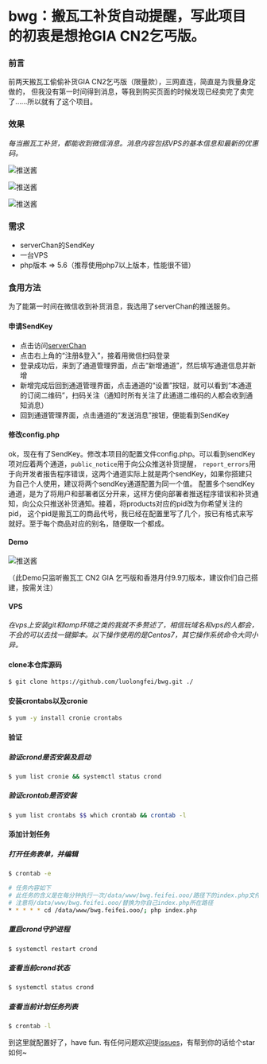 # bwg：搬瓦工补货自动提醒，写此项目的初衷是想抢GIA CN2乞丐版。
### 前言
前两天搬瓦工偷偷补货GIA CN2乞丐版（限量款），三网直连，简直是为我量身定做的，
但我没有第一时间得到消息，等我到购买页面的时候发现已经卖完了卖完了……所以就有了这个项目。

### 效果
*每当搬瓦工补货，都能收到微信消息。消息内容包括VPS的基本信息和最新的优惠码。*

![推送酱](https://ws1.sinaimg.cn/mw690/a4d9cbc6ly1fvu3f6bqc5j20v91jltd4.jpg)

![推送酱](https://ws1.sinaimg.cn/mw690/a4d9cbc6gy1fvu34xnpepj20v91jldju.jpg)

![推送酱](https://ws1.sinaimg.cn/mw690/a4d9cbc6gy1fvu35oyddnj20v91jl4n5.jpg)

### 需求
- serverChan的SendKey
- 一台VPS
- php版本 => 5.6（推荐使用php7以上版本，性能很不错）

### 食用方法
为了能第一时间在微信收到补货消息，我选用了serverChan的推送服务。
#### 申请SendKey
- 点击访问[serverChan](http://pushbear.ftqq.com/admin/#/)
- 点击右上角的“注册&登入”，接着用微信扫码登录
- 登录成功后，来到了通道管理界面，点击“新增通道”，然后填写通道信息并新增
- 新增完成后回到通道管理界面，点击通道的“设置”按钮，就可以看到“本通道的订阅二维码”，扫码关注（通知时所有关注了此通道二维码的人都会收到通知消息）
- 回到通道管理界面，点击通道的“发送消息”按钮，便能看到SendKey

#### 修改config.php
ok，现在有了SendKey。修改本项目的配置文件config.php。可以看到sendKey项对应着两个通道，`public_notice`用于向公众推送补货提醒，
`report_errors`用于向开发者报告程序错误，这两个通道实际上就是两个sendKey，如果你搭建只为自己个人使用，建议将两个sendKey通道配置为同一个值。
配置多个sendKey通道，是为了将用户和部署者区分开来，这样方便向部署者推送程序错误和补货通知，向公众只推送补货通知。接着，将products对应的pid改为你希望关注的pid，
这个pid是搬瓦工的商品代号，我已经在配置里写了几个，按已有格式来写就好。至于每个商品对应的别名，随便取一个都成。

#### Demo

![推送酱](https://ws1.sinaimg.cn/large/a4d9cbc6ly1fvu38k7enhj204e042gnu.jpg)

（此Demo只监听搬瓦工 CN2 GIA 乞丐版和香港月付9.9刀版本，建议你们自己搭建，按需关注）

#### VPS
*在vps上安装git和lamp环境之类的我就不多赘述了，相信玩域名和vps的人都会，不会的可以去找一键脚本。以下操作使用的是Centos7，其它操作系统命令大同小异。*
#### clone本仓库源码
```bash
$ git clone https://github.com/luolongfei/bwg.git ./
```
#### 安装crontabs以及cronie
```bash
$ yum -y install cronie crontabs
```
#### 验证
##### 验证crond是否安装及启动
```bash
$ yum list cronie && systemctl status crond
```
##### 验证crontab是否安装
```bash
$ yum list crontabs $$ which crontab && crontab -l
```
#### 添加计划任务
##### 打开任务表单，并编辑
```bash
$ crontab -e

# 任务内容如下
# 此任务的含义是在每分钟执行一次/data/www/bwg.feifei.ooo/路径下的index.php文件
# 注意将/data/www/bwg.feifei.ooo/替换为你自己index.php所在路径
* * * * * cd /data/www/bwg.feifei.ooo/; php index.php
```
##### 重启crond守护进程
```bash
$ systemctl restart crond
```
##### 查看当前crond状态
```bash
$ systemctl status crond
```
##### 查看当前计划任务列表
```bash
$ crontab -l
```
到这里就配置好了，have fun.
有任何问题欢迎提[issues](https://github.com/luolongfei/bwg/issues)，有帮到你的话给个star如何~
